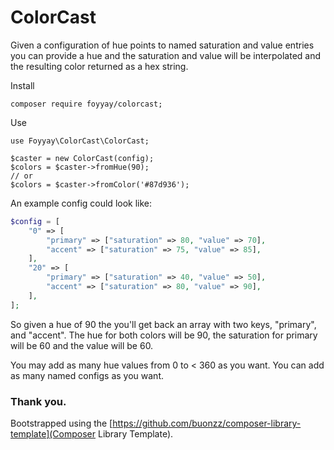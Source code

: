ColorCast
=========

Given a configuration of hue points to named saturation and value entries you can provide a hue and the saturation and value will be interpolated and the resulting color returned as a hex string.

Install

```
composer require foyyay/colorcast;
```

Use

```
use Foyyay\ColorCast\ColorCast;

$caster = new ColorCast(config);
$colors = $caster->fromHue(90);
// or
$colors = $caster->fromColor('#87d936');
```

An example config could look like:

```PHP
$config = [
    "0" => [
        "primary" => ["saturation" => 80, "value" => 70],
        "accent" => ["saturation" => 75, "value" => 85],
    ],
    "20" => [
        "primary" => ["saturation" => 40, "value" => 50],
        "accent" => ["saturation" => 80, "value" => 90],
    ],
];
```

So given a hue of 90 the you'll get back an array with two keys, "primary", and "accent". The hue for both colors will be 90, the saturation for primary will be 60 and the value will be 60.

You may add as many hue values from 0 to < 360 as you want. You can add as many named configs as you want.

### Thank you.
Bootstrapped using the [https://github.com/buonzz/composer-library-template](Composer Library Template). 
